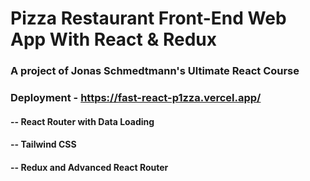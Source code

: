 # Pizza Restaurant Front-End Web App With React & Redux
### A project of Jonas Schmedtmann's Ultimate React Course
### 
### Deployment - https://fast-react-p1zza.vercel.app/

#### -- React Router with Data Loading
#### -- Tailwind CSS
#### -- Redux and Advanced React Router


